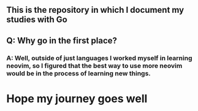 ## This is the repository in which I document my studies with Go

## Q: Why go in the first place?

### A: Well, outside of just languages I worked myself in learning neovim, so I figured that the best way to use more neovim would be in the process of learning new things.

# Hope my journey goes well
